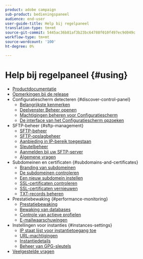 ```yaml
---
product: adobe campaign
sub-product: bedieningspaneel
audience: end-user
user-guide-title: Help bij regelpaneel
translation-type: tm+mt
source-git-commit: 5445ac36b81af3b23bc64788f010f497ec9d049c
workflow-type: tm+mt
source-wordcount: '100'
ht-degree: 0%

---
```



# Help bij regelpaneel {#using}

+ [Productdocumentatie](control-panel-home.md)
+ [Opmerkingen bij de release](release-notes.md)
+ Configuratiescherm detecteren {#discover-control-panel}
   + [Belangrijkste kenmerken](discover/using/key-features.md)
   + [Deelvenster Beheer openen](discover/using/accessing-control-panel.md)
   + [Machtigingen beheren voor Configuratiescherm](discover/using/managing-permissions.md)
   + [De interface van het Configuratiescherm opzoeken](discover/using/discovering-the-interface.md)
+ SFTP-beheer {#sftp-management}
   + [SFTP-beheer](sftp/using/about-sftp-management.md)
   + [SFTP-opslagbeheer](sftp/using/sftp-storage-management.md)
   + [Aanbieding in IP-bereik toegestaan](sftp/using/ip-range-whitelisting.md)
   + [Sleutelbeheer](sftp/using/key-management.md)
   + [Aanmelden bij uw SFTP-server](sftp/using/logging-into-sftp-server.md)
   + [Algemene vragen](sftp/using/common-questions.md)
+ Subdomeinen en certificaten {#subdomains-and-certificates}
   + [Branding van subdomeinen](subdomains-certificates/using/subdomains-branding.md)
   + [De subdomeinen controleren](subdomains-certificates/using/monitoring-subdomains.md)
   + [Een nieuw subdomein instellen](subdomains-certificates/using/setting-up-new-subdomain.md)
   + [SSL-certificaten controleren](subdomains-certificates/using/monitoring-ssl-certificates.md)
   + [SSL-certificaten vernieuwen](subdomains-certificates/using/renewing-subdomain-certificate.md)
   + [TXT-records beheren](subdomains-certificates/using/managing-txt-records.md)
+ Prestatiebewaking {#performance-monitoring}
   + [Prestatiebewaking](performance-monitoring/using/about-performance-monitoring.md)
   + [Bewaking van databases](performance-monitoring/using/database-monitoring.md)
   + [Controle van actieve profielen](performance-monitoring/using/active-profiles-monitoring.md)
   + [E-mailwaarschuwingen](performance-monitoring/using/email-alerting.md)
+ Instellingen voor instanties {#instances-settings}
   + [IP staat lijst voor instantietoegang toe](instances-settings/using/ip-whitelisting-instance-access.md)
   + [URL-machtigingen](instances-settings/using/url-permissions.md)
   + [Instantiedetails](instances-settings/using/instance-details.md)
   + [Beheer van GPG-sleutels](instances-settings/using/gpg-keys-management.md)
+ [Veelgestelde vragen](faq.md)
